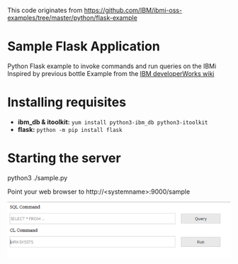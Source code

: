 This code originates from https://github.com/IBM/ibmi-oss-examples/tree/master/python/flask-example

# Sample Flask Application 
Python Flask example to invoke commands and run queries on the IBMi 
Inspired by previous bottle Example from the [IBM developerWorks wiki](https://www.ibm.com/developerworks/community/wikis/home?lang=en#!/wiki/IBM%20i%20Technology%20Updates/page/Sample%20web%20application%20with%20Python)

# Installing requisites
 - **ibm_db & itoolkit:** `yum install python3-ibm_db python3-itoolkit`
 - **flask:** `python -m pip install flask`

# Starting the server 
python3 ./sample.py

Point your web browser to http://&lt;systemname&gt;:9000/sample

![screen shot](./screenshot.png?raw=true)
